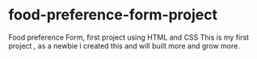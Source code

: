 # food-preference-form-project
Food preference Form, first project using HTML and CSS
This is my first project , as a newbie i created this and will built more and grow more.
